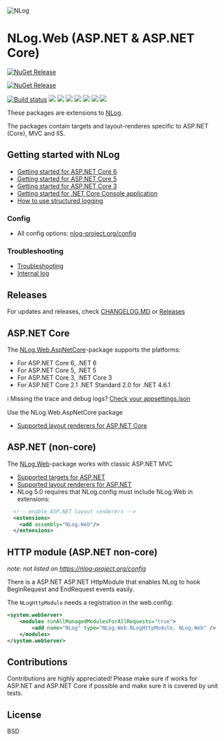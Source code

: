 ![NLog](https://raw.githubusercontent.com/NLog/NLog.github.io/master/images/NLog-logo-only_small.png)

# NLog.Web (ASP.NET & ASP.NET Core) 

[![NuGet Release](https://img.shields.io/nuget/v/NLog.Web.AspNetCore.svg?label=NLog.Web.AspNetCore)](https://www.nuget.org/packages/NLog.Web.AspNetCore)
<!--[![NuGet Pre Release](https://img.shields.io/nuget/vpre/NLog.Web.AspNetCore.svg?label=NLog.Web.AspNetCore)](https://www.nuget.org/packages/NLog.Web.AspNetCore)-->

[![NuGet Release](https://img.shields.io/nuget/v/NLog.Web.svg?label=NLog.Web)](https://www.nuget.org/packages/NLog.Web)
<!--[![NuGet Pre Release](https://img.shields.io/nuget/vpre/NLog.Web.svg?label=NLog.Web)](https://www.nuget.org/packages/NLog.Web) -->

[![Build status](https://img.shields.io/appveyor/ci/nlog/nlog-web/master.svg)](https://ci.appveyor.com/project/nlog/nlog-web/branch/master)
[![](https://sonarcloud.io/api/project_badges/measure?project=nlog.web&branch=master&metric=ncloc)](https://sonarcloud.io/dashboard/?id=nlog.web&branch=master) 
[![](https://sonarcloud.io/api/project_badges/measure?project=nlog.web&branch=master&metric=bugs)](https://sonarcloud.io/dashboard/?id=nlog.web&branch=master) 
[![](https://sonarcloud.io/api/project_badges/measure?project=nlog.web&branch=master&metric=vulnerabilities)](https://sonarcloud.io/dashboard/?id=nlog.web&branch=master) 
[![](https://sonarcloud.io/api/project_badges/measure?project=nlog.web&branch=master&metric=code_smells)](https://sonarcloud.io/project/issues?id=nlog.web&branch=master&resolved=false&types=CODE_SMELL) 
[![](https://sonarcloud.io/api/project_badges/measure?project=nlog.web&branch=master&metric=duplicated_lines_density)](https://sonarcloud.io/component_measures/domain/Duplications?id=nlog.web&branch=master) 
[![](https://sonarcloud.io/api/project_badges/measure?project=nlog.web&branch=master&metric=sqale_debt_ratio)](https://sonarcloud.io/dashboard/?id=nlog.web&branch=master) 
[![](https://sonarcloud.io/api/project_badges/measure?project=nlog.web&branch=master&metric=coverage)](https://sonarcloud.io/component_measures?id=nlog.web&branch=master&metric=coverage) 

These packages are extensions to [NLog](https://github.com/NLog/NLog/). 

The packages contain targets and layout-renderes specific to ASP.NET (Core), MVC and IIS.

## Getting started with NLog


- [Getting started for ASP.NET Core 6](https://github.com/NLog/NLog/wiki/Getting-started-with-ASP.NET-Core-6)
- [Getting started for ASP.NET Core 5](https://github.com/NLog/NLog/wiki/Getting-started-with-ASP.NET-Core-5)
- [Getting started for ASP.NET Core 3](https://github.com/NLog/NLog/wiki/Getting-started-with-ASP.NET-Core-3)
- [Getting started for .NET Core Console application](https://github.com/NLog/NLog/wiki/Getting-started-with-.NET-Core-2---Console-application)
- [How to use structured logging](https://github.com/NLog/NLog/wiki/How-to-use-structured-logging)

### Config
- All config options: [nlog-project.org/config](https://nlog-project.org/config)

### Troubleshooting
- [Troubleshooting](https://github.com/NLog/NLog/wiki/Logging-troubleshooting)
- [Internal log](https://github.com/NLog/NLog/wiki/Internal-logging)


## Releases

For updates and releases, check [CHANGELOG.MD](CHANGELOG.MD) or [Releases](https://github.com/NLog/NLog.Web/releases)

## ASP.NET Core
The [NLog.Web.AspNetCore](https://www.nuget.org/packages/NLog.Web.AspNetCore)-package supports the platforms:

- For ASP.NET Core 6, .NET 6
- For ASP.NET Core 5, .NET 5
- For ASP.NET Core 3, .NET Core 3
- For ASP.NET Core 2.1 .NET Standard 2.0 for .NET 4.6.1

ℹ️  Missing the trace and debug logs? [Check your appsettings.json](https://github.com/NLog/NLog.Web/wiki/Missing-trace%5Cdebug-logs-in-ASP.NET-Core-2%3F)

Use the NLog.Web.AspNetCore package

- [Supported layout renderers for ASP.NET Core](https://nlog-project.org/config/?tab=layout-renderers&search=package:nlog.web.aspnetcore) 

## ASP.NET (non-core)

The [NLog.Web](https://www.nuget.org/packages/NLog.Web)-package works with classic ASP.NET MVC

- [Supported targets for ASP.NET](https://nlog-project.org/config/?tab=targets&search=package:nlog.web)
- [Supported layout renderers for ASP.NET](https://nlog-project.org/config/?tab=layout-renderers&search=package:nlog.web) 
- NLog 5.0 requires that NLog.config must include NLog.Web in extensions:

```xml
  <!-- enable ASP.NET layout renderers -->
  <extensions>
    <add assembly="NLog.Web"/>
  </extensions>
```

## HTTP module (ASP.NET non-core)

_note: not listed on https://nlog-project.org/config_

There is a ASP.NET ASP.NET HttpModule that enables NLog to hook BeginRequest and EndRequest events easily.

The `NLogHttpModule` needs a registration in the web.config:
```xml
<system.webServer> 
	<modules runAllManagedModulesForAllRequests="true"> 
		<add name="NLog" type="NLog.Web.NLogHttpModule, NLog.Web" />
	</modules>
</system.webServer>
```

## Contributions
Contributions are highly appreciated! Please make sure if works for ASP.NET and ASP.NET Core if possible and make sure it is covered by unit tests. 


## License

BSD
